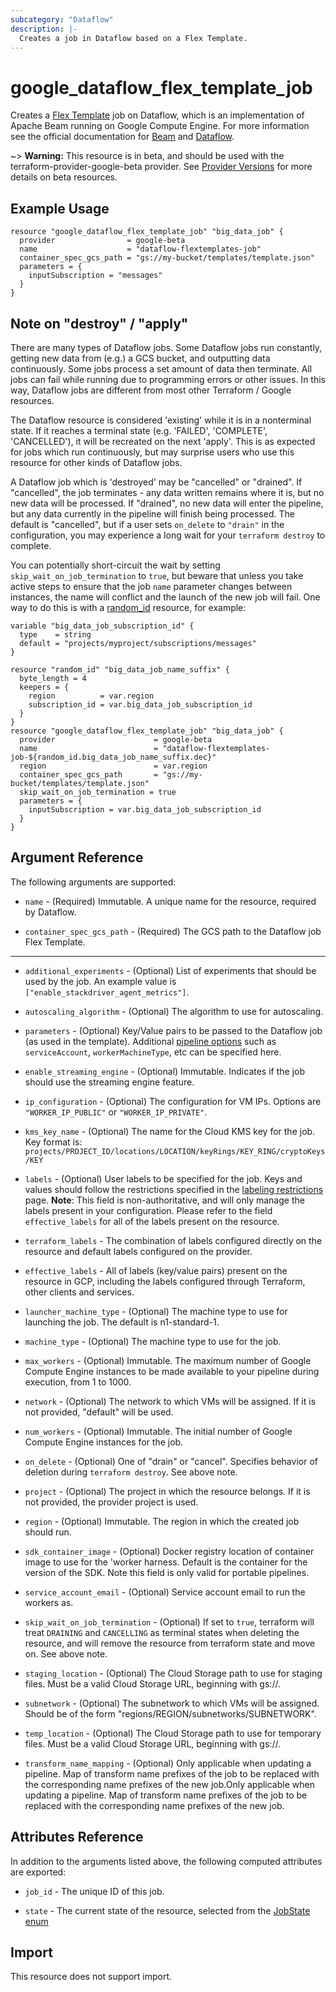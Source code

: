 ```yaml
---
subcategory: "Dataflow"
description: |-
  Creates a job in Dataflow based on a Flex Template.
---
```


# google\_dataflow\_flex\_template\_job

Creates a [Flex Template](https://cloud.google.com/dataflow/docs/guides/templates/using-flex-templates)
job on Dataflow, which is an implementation of Apache Beam running on Google
Compute Engine. For more information see the official documentation for [Beam](https://beam.apache.org)
and [Dataflow](https://cloud.google.com/dataflow/).

~> **Warning:** This resource is in beta, and should be used with the terraform-provider-google-beta provider.
See [Provider Versions](https://terraform.io/docs/providers/google/guides/provider_versions.html) for more details on beta resources.

## Example Usage

```hcl
resource "google_dataflow_flex_template_job" "big_data_job" {
  provider                = google-beta
  name                    = "dataflow-flextemplates-job"
  container_spec_gcs_path = "gs://my-bucket/templates/template.json"
  parameters = {
    inputSubscription = "messages"
  }
}
```

## Note on "destroy" / "apply"
There are many types of Dataflow jobs.  Some Dataflow jobs run constantly,
getting new data from (e.g.) a GCS bucket, and outputting data continuously.
Some jobs process a set amount of data then terminate. All jobs can fail while
running due to programming errors or other issues. In this way, Dataflow jobs
are different from most other Terraform / Google resources.

The Dataflow resource is considered 'existing' while it is in a nonterminal
state.  If it reaches a terminal state (e.g. 'FAILED', 'COMPLETE',
'CANCELLED'), it will be recreated on the next 'apply'.  This is as expected for
jobs which run continuously, but may surprise users who use this resource for
other kinds of Dataflow jobs.

A Dataflow job which is 'destroyed' may be "cancelled" or "drained".  If
"cancelled", the job terminates - any data written remains where it is, but no
new data will be processed.  If "drained", no new data will enter the pipeline,
but any data currently in the pipeline will finish being processed.  The default
is "cancelled", but if a user sets `on_delete` to `"drain"` in the
configuration, you may experience a long wait for your `terraform destroy` to
complete.

You can potentially short-circuit the wait by setting `skip_wait_on_job_termination`
to `true`, but beware that unless you take active steps to ensure that the job
`name` parameter changes between instances, the name will conflict and the launch
of the new job will fail. One way to do this is with a
[random_id](https://registry.terraform.io/providers/hashicorp/random/latest/docs/resources/id)
resource, for example:

```hcl
variable "big_data_job_subscription_id" {
  type    = string
  default = "projects/myproject/subscriptions/messages"
}

resource "random_id" "big_data_job_name_suffix" {
  byte_length = 4
  keepers = {
    region          = var.region
    subscription_id = var.big_data_job_subscription_id
  }
}
resource "google_dataflow_flex_template_job" "big_data_job" {
  provider                      = google-beta
  name                          = "dataflow-flextemplates-job-${random_id.big_data_job_name_suffix.dec}"
  region                        = var.region
  container_spec_gcs_path       = "gs://my-bucket/templates/template.json"
  skip_wait_on_job_termination = true
  parameters = {
    inputSubscription = var.big_data_job_subscription_id
  }
}
```

## Argument Reference

The following arguments are supported:

* `name` - (Required) Immutable. A unique name for the resource, required by Dataflow.

* `container_spec_gcs_path` - (Required) The GCS path to the Dataflow job Flex
Template.

- - -

* `additional_experiments` - (Optional) List of experiments that should be used by the job. An example value is `["enable_stackdriver_agent_metrics"]`.

* `autoscaling_algorithm` - (Optional) The algorithm to use for autoscaling.

* `parameters` - (Optional) Key/Value pairs to be passed to the Dataflow job (as
used in the template). Additional [pipeline options](https://cloud.google.com/dataflow/docs/guides/specifying-exec-params#setting-other-cloud-dataflow-pipeline-options)
such as `serviceAccount`, `workerMachineType`, etc can be specified here.

* `enable_streaming_engine` - (Optional) Immutable. Indicates if the job should use the streaming engine feature.

* `ip_configuration` - (Optional) The configuration for VM IPs.  Options are `"WORKER_IP_PUBLIC"` or `"WORKER_IP_PRIVATE"`.

* `kms_key_name` - (Optional) The name for the Cloud KMS key for the job. Key format is: `projects/PROJECT_ID/locations/LOCATION/keyRings/KEY_RING/cryptoKeys/KEY`

* `labels` - (Optional) User labels to be specified for the job. Keys and values
should follow the restrictions specified in the [labeling restrictions](https://cloud.google.com/compute/docs/labeling-resources#restrictions)
page. 
**Note**: This field is non-authoritative, and will only manage the labels present in your configuration. Please refer to the field `effective_labels` for all of the labels present on the resource.

* `terraform_labels` -
  The combination of labels configured directly on the resource and default labels configured on the provider.

* `effective_labels` -
  All of labels (key/value pairs) present on the resource in GCP, including the labels configured through Terraform, other clients and services.

* `launcher_machine_type` - (Optional) The machine type to use for launching the job. The default is n1-standard-1.

* `machine_type` - (Optional) The machine type to use for the job.

* `max_workers` - (Optional) Immutable. The maximum number of Google Compute Engine instances to be made available to your pipeline during execution, from 1 to 1000.

* `network` - (Optional) The network to which VMs will be assigned. If it is not provided, "default" will be used.

* `num_workers` - (Optional) Immutable. The initial number of Google Compute Engine instances for the job.

* `on_delete` - (Optional) One of "drain" or "cancel". Specifies behavior of
deletion during `terraform destroy`.  See above note.

* `project` - (Optional) The project in which the resource belongs. If it is not
provided, the provider project is used.

* `region` - (Optional) Immutable. The region in which the created job should run.

* `sdk_container_image` - (Optional) Docker registry location of container image to use for the 'worker harness. Default is the container for the version of the SDK. Note this field is only valid for portable pipelines.

* `service_account_email` - (Optional) Service account email to run the workers as.

* `skip_wait_on_job_termination` - (Optional)  If set to `true`, terraform will
treat `DRAINING` and `CANCELLING` as terminal states when deleting the resource,
and will remove the resource from terraform state and move on.  See above note.

* `staging_location` - (Optional) The Cloud Storage path to use for staging files. Must be a valid Cloud Storage URL, beginning with gs://.

* `subnetwork` - (Optional) The subnetwork to which VMs will be assigned. Should be of the form "regions/REGION/subnetworks/SUBNETWORK".

* `temp_location` - (Optional) The Cloud Storage path to use for temporary files. Must be a valid Cloud Storage URL, beginning with gs://.

* `transform_name_mapping` - (Optional) Only applicable when updating a pipeline. Map of transform name prefixes of the job to be replaced with the corresponding name prefixes of the new job.Only applicable when updating a pipeline. Map of transform name prefixes of the job to be replaced with the corresponding name prefixes of the new job.

## Attributes Reference
In addition to the arguments listed above, the following computed attributes are exported:

* `job_id` - The unique ID of this job.

* `state` - The current state of the resource, selected from the [JobState enum](https://cloud.google.com/dataflow/docs/reference/rest/v1b3/projects.jobs#Job.JobState)

## Import

This resource does not support import.
